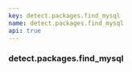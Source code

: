 ```yaml
---
key: detect.packages.find_mysql
name: detect.packages.find_mysql
api: true
---
```


### detect.packages.find_mysql
